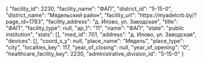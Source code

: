 {
    "facility_id": 2230,
    "facility_name": "ФАП",
    "district_id": "5-15-0",
    "district_name": "Мядельский район",
    "facility_url": "https:\/\/myadelcrb.by\/?page_id=1783",
    "facility_address": "д. Илово, ул. Заводская",
    "title": "ФАП",
    "facility_type": null,
    "ap_1": "11",
    "name": "ФАП",
    "state": "public institution",
    "stats": [],
    "med_id": 701,
    "address": "д. Илово, ул. Заводская",
    "devices": [],
    "coord_x_y": null,
    "place_name": "Мядель",
    "place_type": "city",
    "localties_key": 117,
    "year_of_closing": null,
    "year_of_opening": "0",
    "healthcare_facility_key": 2230,
    "administrative_division_id": "5-15-0"
}